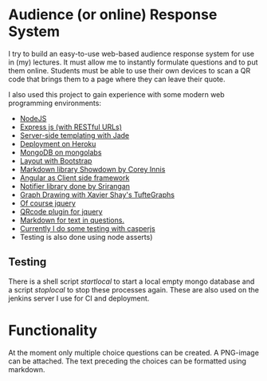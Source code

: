 # Audience (or online) Response System

I try to build an easy-to-use web-based audience response system for use in (my) lectures.
It must allow me to instantly formulate questions and to put them online. Students must be able to use their own devices
to scan a QR code that brings them to a page where they can leave their quote.

I also used this project to gain experience with some modern web programming environments:
* [NodeJS](http://nodejs.org)
* [Express js (with RESTful URLs)](http://expressjs.com)
* [Server-side templating with Jade](http://jade-lang.com)
* [Deployment on Heroku](http://www.heroku.com)
* [MongoDB on mongolabs](http://mongolabs.com)
* [Layout with Bootstrap](http://twitter.github.com/bootstrap/)
* [Markdown library Showdown by Corey Innis](https://github.com/coreyti/showdown)
* [Angular as Client side framework](http://angularjs.org)
* [Notifier library done by Srirangan](https://github.com/Srirangan/notifer.js)
* [Graph Drawing with Xavier Shay's TufteGraphs](http://http://xaviershay.github.io/tufte-graph/)
* [Of course jquery](http://jquery.com)
* [QRcode plugin for jquery](http://jeromeetienne.github.com/jquery-qrcode/)
* [Markdown for text in questions.]()
* [Currently I do some testing with casperjs](http://casperjs.org)
* Testing is also done using node asserts)

## Testing
There is a shell script *startlocal* to start a local empty mongo database and a script *stoplocal* to stop these processes again.
These are also used on the jenkins server I use for CI and deployment.

# Functionality
At the moment only multiple choice questions can be created. A PNG-image can be attached. The text preceding the choices can be formatted using markdown.


